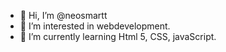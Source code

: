- 👋 Hi, I’m @neosmartt
- 👀 I’m interested in webdevelopment.
- 🌱 I’m currently learning Html 5, CSS, javaScript.


<!---
neosmartt/neosmartt is a ✨ special ✨ repository because its `README.md` (this file) appears on your GitHub profile.
You can click the Preview link to take a look at your changes.
--->
